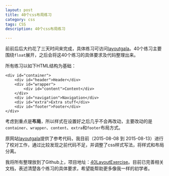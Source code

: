 ```yaml
---
layout: post
title: 40个css布局练习
category: css
tags: CSS
description: 40个css布局练习

---
```


前前后后大约花了三天时间来完成，具体练习可访问[layoutgala](http://blog.html.it/layoutgala/)。40个练习主要围绕`float`展开，之后会将这40个练习的具体要求及代码整理出来。

所有练习以如下HTML结构为基础：

	<div id="container">
		<div id="header">Header</div>
		<div id="wrapper">
    		<div id="content">Content</div>
    	</div>
    	<div id="navigation">Navigation</div>
    	<div id="extra">Extra stuff</div>
    	<div id="footer">Footer</div>
	</div> 
	
考虑到重点是**布局**，所以样式在设置好之后几乎不会再改动，主要改动的是`container`、`wrapper`、`content`、`extra`和`footer`布局方式。

原网站[layoutgala](http://blog.html.it/layoutgala/)提供了参考代码，我目前（2015-08-08 到 2015-08-13）进行了校对工作，通过比较发现之前代码不足，并调整了css样式写法，将样式和布局分离。

我将所有整理放到了Github上，项目地址：[40LayoutExercise](https://github.com/byr-gdp/40LayoutExercise)。目前已完善相关文档，表述清楚各个练习的具体要求，希望能帮助更多像我一样的初学者。





